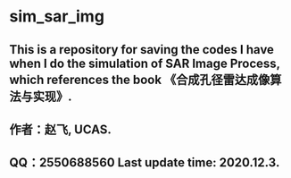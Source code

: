 
# sim_sar_img 
## This is a repository for saving the codes I have when I do the simulation of SAR Image Process, which references the book 《合成孔径雷达成像算法与实现》.
## 作者：赵飞, UCAS.
## QQ：2550688560 Last update time: 2020.12.3.
